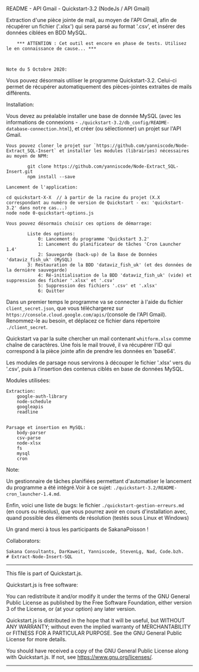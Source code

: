 
README - API Gmail - Quickstart-3.2 (NodeJs / API Gmail)

Extraction d'une pièce jointe de mail, au moyen de l'API Gmail, afin de récupérer un fichier ('.xlsx') qui sera parsé au format '.csv', et insérer des données ciblées en BDD MySQL.

		*** ATTENTION : Cet outil est encore en phase de tests. Utilisez le en connaissance de cause... ***
        

        
	Note du 5 Octobre 2020:

Vous pouvez désormais utiliser le programme Quickstart-3.2. Celui-ci permet de récupérer automatiquement des pièces-jointes extraites de mails différents.

Installation:

Vous devez au préalable installer une base de donnée MySQL (avec les informations de connexions - `./quickstart-3.2/db_config/README-database-connection.html`), et créer (ou sélectionner) un projet sur l'API Gmail.

	Vous pouvez cloner le projet sur `https://github.com/yanniscode/Node-Extract_SQL-Insert` et installer les modules (librairies) nécessaires au moyen de NPM:

        	git clone https://github.com/yanniscode/Node-Extract_SQL-Insert.git
        	npm install --save

	Lancement de l'application:
        
	cd quickstart-X-X  // à partir de la racine du projet (X.X correspondant au numéro de version de Quickstart - ex: 'quickstart-3.2' dans notre cas...)
	node node 0-quickstart-options.js
        
	Vous pouvez désormais choisir ces options de démarrage:

            Liste des options:
            	0: Lancement du programme 'Quickstart 3.2'
            	1: Lancement du planificateur de tâches 'Cron Launcher 1.4'
            	2: Sauvegarde (back-up) de la Base de Données 'dataviz_fish_uk' (MySQL)
           	3: Restauration de la BDD 'dataviz_fish_uk' (et des données de la dernière sauvegarde)
            	4: Ré-initialisation de la BDD 'dataviz_fish_uk' (vide) et suppression des fichier '.xlsx' et '.csv'
            	5: Suppression des fichiers '.csv' et '.xlsx'
            	6: Quitter


Dans un premier temps le programme va se connecter à l'aide du fichier `client_secret.json`, que vous téléchargerez sur `https://console.cloud.google.com/apis/`(console de l'API Gmail). Renommez-le au besoin, et déplacez ce fichier dans répertoire `./client_secret`.

Quickstart va par la suite chercher un mail contenant `whitform.xlsx` comme chaîne de caractères. Une fois le mail trouvé, il va récupérer l'ID qui correspond à la pièce jointe afin de prendre les données en 'base64'.

Les modules de parsage nous servirons à découper le fichier '.xlsx' vers du '.csv', puis à l'insertion des contenus ciblés en base de données MySQL.

Modules utilisées:


	Extraction:
		google-auth-library
		node-schedule
		googleapis
		readline


	Parsage et insertion en MySQL:
		body-parser
		csv-parse
		node-xlsx
		fs
		mysql
		cron
		


 Note:

Un gestionnaire de tâches planifiées permettant d'automatiser le lancement du programme a été intégré.Voir à ce sujet: `./quickstart-3.2/README-cron_launcher-1.4.md`.


Enfin, voici une liste de bugs: le fichier `./quickstart-gestion-erreurs.md` (en cours ou résolus), que vous pourrez avoir en cours d'installation avec, quand possible des éléments de résolution (testés sous Linux et Windows)


Un grand merci à tous les participants de SakanaPoisson !


Collaborators:

	Sakana Consultants, DarKaweit, Yanniscode, StevenLg, Nad, Code.bzh.
	# Extract-Node-Insert-SQL

-------------------------------------------------------------------------------------------------------------------------------------------------------


This file is part of Quickstart.js.


Quickstart.js is free software: 

You can redistribute it and/or modify
it under the terms of the GNU General Public License as published by
the Free Software Foundation, either version 3 of the License, or
(at your option) any later version.

Quickstart.js is distributed in the hope that it will be useful,
but WITHOUT ANY WARRANTY; without even the implied warranty of
MERCHANTABILITY or FITNESS FOR A PARTICULAR PURPOSE.  See the
GNU General Public License for more details.


You should have received a copy of the GNU General Public License
along with Quickstart.js.  If not, see <https://www.gnu.org/licenses/>.


---------------------------------------------------------------------------------------------------------------------------------------------------------


